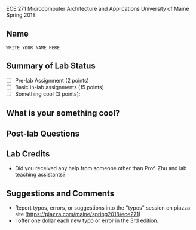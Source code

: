 ECE 271 Microcomputer Architecture and Applications
University of Maine
Spring 2018     

Name
-----------
```
WRITE YOUR NAME HERE
```

Summary of Lab Status
-------
- [ ] Pre-lab Assignment (2 points) 
- [ ] Basic in-lab assignments (15 points) 
- [ ] Something cool (3 points): 

What is your something cool?
-------

Post-lab Questions
-------

Lab Credits
-------
* Did you received any help from someone other than Prof. Zhu and lab teaching assistants?

Suggestions and Comments
-------
* Report typos, errors, or suggestions into the "typos" session on piazza site (https://piazza.com/maine/spring2018/ece271)
* I offer one dollar each new typo or error in the 3rd edition.
